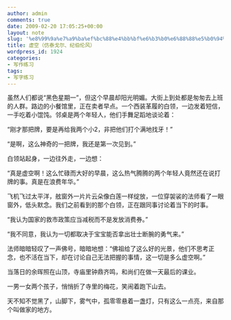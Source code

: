 ```yaml
---
author: admin
comments: true
date: 2009-02-20 17:05:25+00:00
layout: note
slug: '%e8%99%9a%e7%a9%ba%ef%bc%88%e4%bb%bf%e6%b3%b0%e6%88%88%e5%b0%94%e3%80%81%e7%ba%aa%e4%bc%af%e4%bc%a6%e9%a3%8e%ef%bc%89'
title: 虚空（仿泰戈尔、纪伯伦风）
wordpress_id: 1924
categories:
- 写作练习
tags:
- 写字练习
---
```


虽然人们都说“黑色星期一”，但这个早晨却阳光明媚。大街上到处都是匆匆去上班的人群。路边的小餐馆里，正在卖者早点。一个西装革履的白领，一边发着短信，一手吃着小馄饨。邻桌是两个年轻人，他们手舞足蹈地谈论着：

“刚才那把牌，要是再给我两个小2，非把他们打个满地找牙！”

“是啊，这么神奇的一把牌，我还是第一次见到。”

白领站起身，一边往外走，一边想：

“真是虚空啊！这么忙碌而大好的早晨，这么热气腾腾的两个年轻人竟然还在说打牌的事。真是在浪费年华。”

飞机飞过太平洋，舷窗外一片片云朵像白莲一样绽放，一位穿袈裟的法师看了一眼窗外，低头默念。我们之前看到的那个白领，正在跟同事讨论着当下的时事。

“我认为国家的救市政策应当减税而不是发放消费券。”

“我不同意，我认为一切都取决于宝宝能否拿出壮士断腕的勇气来。”

法师暗暗轻叹了一声佛号，暗暗地想：“佛祖给了这么好的光景，他们不思考正念，也不活在当下，却在讨论自己无法把握的事情，这一切是多么虚空啊。”

当落日的余晖照在山顶，寺庙里钟鼎齐鸣，和尚们在做一天最后的课业。

一男一女两个孩子，悄悄折了寺里的梅花，笑闹着跑下山去。

天不知不觉黑了，山脚下，雾气中，孤零零悬着一盏灯，只有这么一点亮，来自那个叫做家的地方。

